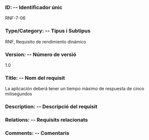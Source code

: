 ### ID: -- Identificador únic
RNF-7-06

### Type/Category: -- Tipus i Subtipus
RNF, Requisito de rendimiento dinámico 

### Version: -- Número de versió
1.0

### Title: -- Nom del requisit
La aplicación deberá tener un tiempo máximo de respuesta de cinco milisegundos

### Description: -- Descripció del requisit

### Relations: -- Requisits relacionats

### Comments: -- Comentaris
